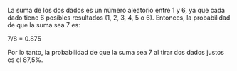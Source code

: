 La suma de los dos dados es un número aleatorio entre 1 y 6, ya que cada dado tiene 6 posibles resultados (1, 2, 3, 4, 5 o 6). Entonces, la probabilidad de que la suma sea 7 es:

7/8 = 0.875

Por lo tanto, la probabilidad de que la suma sea 7 al tirar dos dados justos es el 87,5%.

